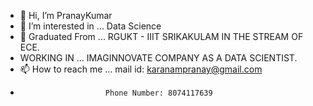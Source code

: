 - 👋 Hi, I’m PranayKumar
- 👀 I’m interested in ... Data Science
- 🌱 Graduated From ... RGUKT - IIIT SRIKAKULAM IN THE STREAM OF ECE.
- WORKING IN ... IMAGINNOVATE COMPANY AS A DATA SCIENTIST.
- 📫 How to reach me ... mail id: karanampranay@gmail.com
-                        Phone Number: 8074117639
<!---
pranay967/pranay967 is a ✨ special ✨ repository because its `README.md` (this file) appears on your GitHub profile.
You can click the Preview link to take a look at your changes.
--->
